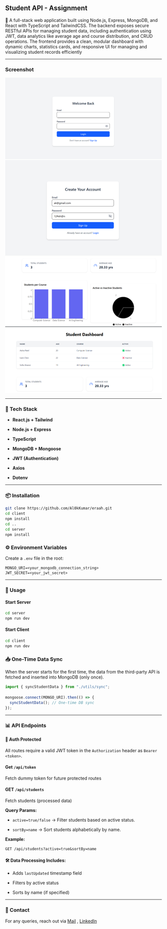 
## Student API - Assignment

🚀 A full-stack web application built using Node.js, Express, MongoDB, and React with TypeScript and TailwindCSS. The backend exposes secure RESTful APIs for managing student data, including authentication using JWT, data analytics like average age and course distribution, and CRUD operations. The frontend provides a clean, modular dashboard with dynamic charts, statistics cards, and responsive UI for managing and visualizing student records efficiently

---

### Screenshot 

![Dashboard Screenshot](/client/public/01.png)
![Dashboard Screenshot](/client/public/02.png)
![Dashboard Screenshot](/client/public/03.png)
![Dashboard Screenshot](/client/public/04.png)


---


### 🔧 Tech Stack

-   **React.js + Tailwind**

-   **Node.js + Express**

-   **TypeScript**

-   **MongoDB + Mongoose**

-   **JWT (Authentication)**

-   **Axios**

-   **Dotenv**


---

### 📦 Installation

```bash
git clone https://github.com/Al0kKumar/eraah.git
cd client 
npm install
cd ..
cd server
npm install
```

### ⚙️ Environment Variables

Create a `.env` file in the root:

```env
MONGO_URI=<your_mongodb_connection_string>
JWT_SECRET=<your_jwt_secret>
```

---

### 🚀 Usage


#### Start Server

```bash
cd server
npm run dev
```

#### Start Client

```bash
cd client
npm run dev
```

### 📥 One-Time Data Sync

When the server starts for the first time, the data from the third-party API is fetched and inserted into MongoDB (only once).

```ts
import { syncStudentData } from "./utils/sync";

mongoose.connect(MONGO_URI).then(() => {
  syncStudentData(); // One-time DB sync
});
```

---

### 📊 API Endpoints

#### 🔐 Auth Protected

All routes require a valid JWT token in the `Authorization` header as `Bearer <token>`.

#### Get `/api/token`
Fetch dummy token for future protected routes

#### GET `/api/students`

Fetch students (processed data)

**Query Params:**

-   `active=true/false` → Filter students based on active status.

-   `sortBy=name` → Sort students alphabetically by name.


**Example:**

```http
GET /api/students?active=true&sortBy=name
```

#### 🛠 Data Processing Includes:

-   Adds `lastUpdated` timestamp field

-   Filters by active status

-   Sorts by name (if specified)



---

### 🤝 Contact

For any queries, reach out via [Mail]( mishraalok189381@gmail.com) , [LinkedIn](https://www.linkedin.com/in/alok-kumar09/)